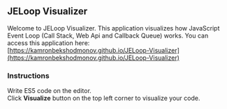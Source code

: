 ## JELoop Visualizer

Welcome to JELoop Visualizer. This application visualizes how JavaScript Event Loop (Call Stack, Web Api and Callback Queue) works. You can access this application here: [https://kamronbekshodmonov.github.io/JELoop-Visualizer](https://kamronbekshodmonov.github.io/JELoop-Visualizer)

### Instructions

Write ES5 code on the editor.<br />
Click **Visualize** button on the top left corner to visualize your code.<br />

